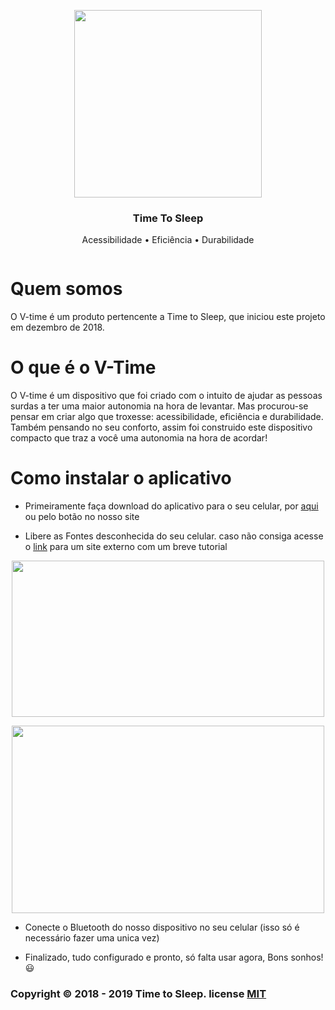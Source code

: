 <p align="center">
    <a href="TimeToSleepBR.github.io">
        <img src="https://github.com/TimeToSleepBR/TimeToSleepBR.github.io/blob/master/img/logo_oficial_tts.png" width="300">
    </a>
</p>

<h3 align="center">Time To Sleep</h3>

<p align="center">Acessibilidade • Eficiência • Durabilidade</p>

<p align="center">
    <a href="https://github.com/TimeToSleepBR/TimeToSleepBR.github.io/blob/master/LICENSE">
        <img src="https://img.shields.io/aur/license/pac" alt=""></img>
    </a>
</p>

# Quem somos 
O V-time é um produto pertencente a Time to Sleep, que iniciou este projeto em dezembro de 2018.

# O que é o V-Time
O V-time é um dispositivo que foi criado com o intuito de ajudar as pessoas surdas a ter uma maior autonomia na hora de levantar. Mas procurou-se pensar em criar algo que troxesse: acessibilidade, eficiência e durabilidade. Também pensando no seu conforto, assim foi construido este dispositivo compacto que traz a você uma autonomia na hora de acordar!

# Como instalar o aplicativo

- Primeiramente faça download do aplicativo para o seu celular, por  <a href="https://github.com/TimeToSleepBR/TimeToSleepBR.github.io/raw/master/download/tts.apk" >aqui</a> ou pelo botão no nosso site

- Libere as Fontes desconhecida do seu celular. caso não consiga acesse o <a href="https://www.tudocelular.com/curiosidade/noticias/n139751/como-instalar-apps-fontes-desconhecidas-android.html" target="_blank">link</a> para um site externo com um breve tutorial

<p align="center">
    <a href="https://www.tudocelular.com/curiosidade/noticias/n139751/como-instalar-apps-fontes-desconhecidas-android.html">
        <img  src="https://t.tudocdn.net/385044?w=660&h=392" width="500" height="250"> </img>
    </a>
</p>
<p align="center">
     <a href="https://www.tudocelular.com/curiosidade/noticias/n139751/como-instalar-apps-fontes-desconhecidas-android.html">
        <img align="center" src="https://t.tudocdn.net/385042?w=660&h=551" width="500" height="300"> </img>
    </a>
</p>

- Conecte o Bluetooth do nosso dispositivo no seu celular (isso só é necessário fazer uma unica vez)

- Finalizado, tudo configurado e pronto, só falta usar agora, Bons sonhos! 😃

### Copyright © 2018 - 2019 Time to Sleep. license <a href="https://github.com/TimeToSleepBR/TimeToSleepBR.github.io/blob/master/LICENSE">MIT</a>

